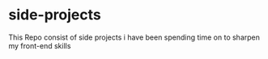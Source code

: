 #  side-projects

This Repo consist of side projects i have been spending time on to sharpen my front-end skills
